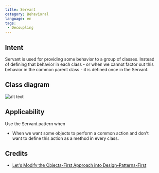 ```yaml
---
title: Servant
category: Behavioral
language: en
tags:
 - Decoupling
---
```


## Intent
Servant is used for providing some behavior to a group of classes.
Instead of defining that behavior in each class - or when we cannot factor out
this behavior in the common parent class - it is defined once in the Servant.

## Class diagram
![alt text](./etc/servant-pattern.png "Servant")

## Applicability
Use the Servant pattern when

* When we want some objects to perform a common action and don't want to define this action as a method in every class.

## Credits

* [Let's Modify the Objects-First Approach into Design-Patterns-First](http://edu.pecinovsky.cz/papers/2006_ITiCSE_Design_Patterns_First.pdf)

